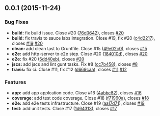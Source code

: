 <a name="0.0.1"></a>
## 0.0.1 (2015-11-24)


### Bug Fixes

* **build:** fix build issue. Close #20 ([76d0642](https://github.com/fediltest1/meetup/commit/76d0642)), closes [#20](https://github.com/fediltest1/meetup/issues/20)
* **build:** fix travis to sauce labs integration. Close #19, fix #20 ([c4d2217](https://github.com/fediltest1/meetup/commit/c4d2217)), closes [#19](https://github.com/fediltest1/meetup/issues/19) [#20](https://github.com/fediltest1/meetup/issues/20)
* **clean:** add clean tast to Gruntfile. Close #15 ([49e02c0](https://github.com/fediltest1/meetup/commit/49e02c0)), closes [#15](https://github.com/fediltest1/meetup/issues/15)
* **e2e:** add http-server to e2e step. Close #20 ([184010d](https://github.com/fediltest1/meetup/commit/184010d)), closes [#20](https://github.com/fediltest1/meetup/issues/20)
* **e2e:** fix #20 ([5dd40eb](https://github.com/fediltest1/meetup/commit/5dd40eb)), closes [#20](https://github.com/fediltest1/meetup/issues/20)
* **jscs:** add jscs and lint gunt tasks. Fix #8 ([cc7b458](https://github.com/fediltest1/meetup/commit/cc7b458)), closes [#8](https://github.com/fediltest1/meetup/issues/8)
* **travis:** fix ci. Close #11, fix #12 ([d669caa](https://github.com/fediltest1/meetup/commit/d669caa)), closes [#11](https://github.com/fediltest1/meetup/issues/11) [#12](https://github.com/fediltest1/meetup/issues/12)

### Features

* **app:** add app applcation code. Close #16 ([4abbc82](https://github.com/fediltest1/meetup/commit/4abbc82)), closes [#16](https://github.com/fediltest1/meetup/issues/16)
* **coverage:** add test code coverage. Close #18 ([f71960a](https://github.com/fediltest1/meetup/commit/f71960a)), closes [#18](https://github.com/fediltest1/meetup/issues/18)
* **e2e:** add e2e tests infrastructure. Close #19 ([aa17d71](https://github.com/fediltest1/meetup/commit/aa17d71)), closes [#19](https://github.com/fediltest1/meetup/issues/19)
* **test:** add unit tests. Close #17 ([1d64313](https://github.com/fediltest1/meetup/commit/1d64313)), closes [#17](https://github.com/fediltest1/meetup/issues/17)



